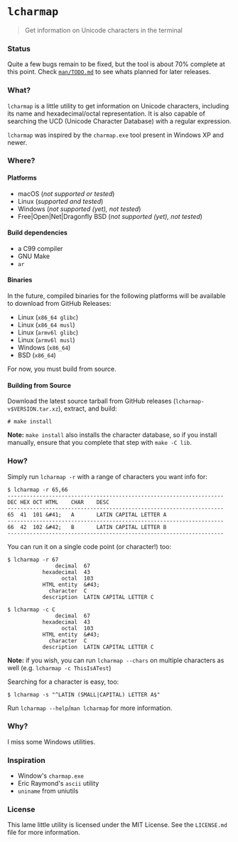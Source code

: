 # `lcharmap`

> Get information on Unicode characters in the terminal

### Status

Quite a few bugs remain to be fixed, but the tool is about 70% complete at this
point. Check [`man/TODO.md`](man/TODO.md) to see whats planned for later
releases.

### What?

`lcharmap` is a little utility to get information on Unicode characters,
including its name and hexadecimal/octal representation. It is also capable
of searching the UCD (Unicode Character Database) with a regular
expression.

`lcharmap` was inspired by the `charmap.exe` tool present in Windows XP and
newer.

### Where?
#### Platforms
- macOS (*not supported or tested*)
- Linux (*supported and tested*)
- Windows (*not supported (yet), not tested*)
- Free|Open|Net|Dragonfly BSD (*not supported (yet), not tested*)

#### Build dependencies
- a C99 compiler
- GNU Make
- `ar` 

#### Binaries
In the future, compiled binaries for the following platforms will be
available to download from GitHub Releases:
- Linux (`x86_64 glibc`)
- Linux (`x86_64 musl`)
- Linux (`armv6l glibc`)
- Linux (`armv6l musl`)
- Windows (`x86_64`)
- BSD (`x86_64`)

For now, you must build from source.

#### Building from Source

Download the latest source tarball from GitHub releases
(`lcharmap-v$VERSION.tar.xz`), extract, and build:

```
# make install
```

**Note:** `make install` also installs the character database, so if you
install manually, ensure that you complete that step with `make -C lib`.

### How?

Simply run `lcharmap -r` with a range of characters you want info for:
```
$ lcharmap -r 65,66
--------------------------------------------------------------------
DEC	HEX	OCT	HTML	CHAR    DESC
--------------------------------------------------------------------
65	41	101	&#41;	A       LATIN CAPITAL LETTER A
--------------------------------------------------------------------
66	42	102	&#42;	B       LATIN CAPITAL LETTER B
--------------------------------------------------------------------
```
You can run it on a single code point (or character!) too:
```
$ lcharmap -r 67
               decimal  67
           hexadecimal  43
                 octal  103
           HTML entity  &#43;
             character  C
           description  LATIN CAPITAL LETTER C

$ lcharmap -c C
               decimal  67
           hexadecimal  43
                 octal  103
           HTML entity  &#43;
             character  C
           description  LATIN CAPITAL LETTER C
```

**Note:** if you wish, you can run `lcharmap --chars` on multiple characters as well (e.g. `lcharmap -c ThisIsATest`)

Searching for a character is easy, too:
```
$ lcharmap -s "^LATIN (SMALL|CAPITAL) LETTER A$"
```

Run `lcharmap --help`/`man lcharmap` for more information.

### Why?
I miss some Windows utilities.

### Inspiration

- Window's `charmap.exe`
- Eric Raymond's `ascii` utility
- `uniname` from uniutils

### License

This lame little utility is licensed under the MIT License. See
the `LICENSE.md` file for more information.
